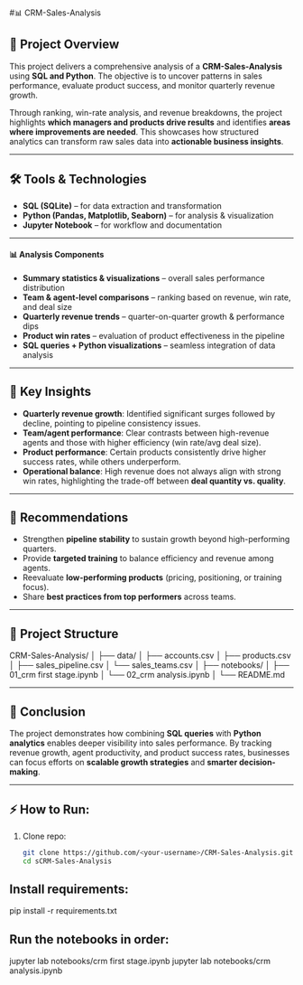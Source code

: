 #📊 CRM-Sales-Analysis 

## 🚀 Project Overview  
This project delivers a comprehensive analysis of a **CRM-Sales-Analysis** using **SQL and Python**. The objective is to uncover patterns in sales performance, evaluate product success, and monitor quarterly revenue growth.  

Through ranking, win-rate analysis, and revenue breakdowns, the project highlights **which managers and products drive results** and identifies **areas where improvements are needed**. This showcases how structured analytics can transform raw sales data into **actionable business insights**.  

---

## 🛠️ Tools & Technologies  
- **SQL (SQLite)** – for data extraction and transformation  
- **Python (Pandas, Matplotlib, Seaborn)** – for analysis & visualization  
- **Jupyter Notebook** – for workflow and documentation  

---

#### 📊 Analysis Components  

- **Summary statistics & visualizations** – overall sales performance distribution  
- **Team & agent-level comparisons** – ranking based on revenue, win rate, and deal size  
- **Quarterly revenue trends** – quarter-on-quarter growth & performance dips  
- **Product win rates** – evaluation of product effectiveness in the pipeline  
- **SQL queries + Python visualizations** – seamless integration of data analysis  
---
## 🔑 Key Insights  

- **Quarterly revenue growth**: Identified significant surges followed by decline, pointing to pipeline consistency issues.  
- **Team/agent performance**: Clear contrasts between high-revenue agents and those with higher efficiency (win rate/avg deal size).  
- **Product performance**: Certain products consistently drive higher success rates, while others underperform.  
- **Operational balance**: High revenue does not always align with strong win rates, highlighting the trade-off between **deal quantity vs. quality**. 
---

## 📌 Recommendations  

- Strengthen **pipeline stability** to sustain growth beyond high-performing quarters.  
- Provide **targeted training** to balance efficiency and revenue among agents.  
- Reevaluate **low-performing products** (pricing, positioning, or training focus).  
- Share **best practices from top performers** across teams.  

---
## 📁 Project Structure
CRM-Sales-Analysis/
│
├── data/
│   ├── accounts.csv
│   ├── products.csv
│   ├── sales_pipeline.csv
│   └── sales_teams.csv
│
├── notebooks/
│   ├── 01_crm first stage.ipynb
│   └── 02_crm analysis.ipynb
│
└── README.md

---

## 🎯 Conclusion  
The project demonstrates how combining **SQL queries** with **Python analytics** enables deeper visibility into sales performance. By tracking revenue growth, agent productivity, and product success rates, businesses can focus efforts on **scalable growth strategies** and **smarter decision-making**.  

---

## ⚡ How to Run:
1. Clone repo:  
   ```bash
   git clone https://github.com/<your-username>/CRM-Sales-Analysis.git
   cd sCRM-Sales-Analysis
## Install requirements:
pip install -r requirements.txt
## Run the notebooks in order:
jupyter lab notebooks/crm first stage.ipynb
jupyter lab notebooks/crm analysis.ipynb


